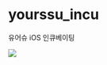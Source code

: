 # yourssu_incu
유어슈 iOS 인큐베이팅 


<img src = "https://gifmaker.me/video-to-gif/viewimage/20230815-19-4CR9dm05eMipBTDS-U6kiW3-HNET">
